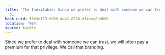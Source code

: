 ```yaml
---
title: 'The Inevitable: Since we prefer to deal with someone we can trust, we will
  o…'
book_uuid: 56b3ef73-d980-4e42-8798-d34eec8ad688
location: '964'
source: kindle
---
```


Since we prefer to deal with someone we can trust, we will often pay a premium for that privilege. We call that branding.